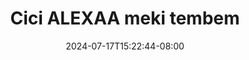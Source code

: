 --- 
title: "Cici ALEXAA meki tembem"
description: "download   Cici ALEXAA meki tembem ig durasi panjang  "
date: 2024-07-17T15:22:44-08:00
file_code: "wvtlsd9u3rgq"
draft: false
cover: "b4k2j7hqlc3qg5d1.jpg"
tags: ["Cici", "ALEXAA", "meki", "tembem", "bokep-indo", "bokep-viral", "bokep-ig"]
length: 2278
fld_id: "1235300"
foldername: "ALEXAAA KRISTI CHINDO"
categories: ["ALEXAAA KRISTI CHINDO"]
views: 86
---